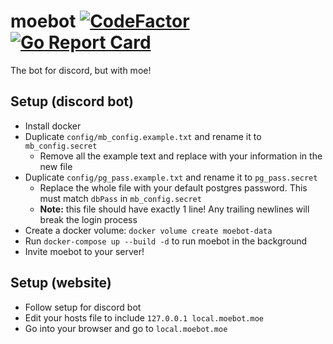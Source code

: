 # moebot [![CodeFactor](https://www.codefactor.io/repository/github/camd67/moebot/badge)](https://www.codefactor.io/repository/github/camd67/moebot) [![Go Report Card](https://goreportcard.com/badge/github.com/camd67/moebot)](https://goreportcard.com/report/github.com/camd67/moebot)
The bot for discord, but with moe!

## Setup (discord bot)
* Install docker
* Duplicate `config/mb_config.example.txt` and rename it to `mb_config.secret`
    * Remove all the example text and replace with your information in the new file
* Duplicate `config/pg_pass.example.txt` and rename it to `pg_pass.secret`
    * Replace the whole file with your default postgres password. This must match `dbPass` in `mb_config.secret`
    * __Note:__ this file should have exactly 1 line! Any trailing newlines will break the login process
* Create a docker volume: `docker volume create moebot-data`
* Run `docker-compose up --build -d` to run moebot in the background
* Invite moebot to your server!

## Setup (website)
* Follow setup for discord bot
* Edit your hosts file to include `127.0.0.1 local.moebot.moe`
* Go into your browser and go to `local.moebot.moe`
